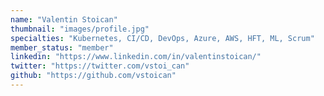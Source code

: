 ```yaml
---
name: "Valentin Stoican"
thumbnail: "images/profile.jpg"
specialties: "Kubernetes, CI/CD, DevOps, Azure, AWS, HFT, ML, Scrum"
member_status: "member"
linkedin: "https://www.linkedin.com/in/valentinstoican/"
twitter: "https://twitter.com/vstoi_can"
github: "https://github.com/vstoican"
---
```


